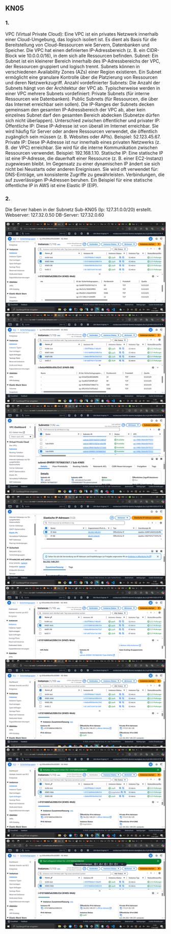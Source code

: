 ## KN05

### 1.
VPC (Virtual Private Cloud):
Eine VPC ist ein privates Netzwerk innerhalb einer Cloud-Umgebung, das logisch isoliert ist. Es dient als Basis für die Bereitstellung von Cloud-Ressourcen wie Servern, Datenbanken und Speicher. Die VPC hat einen definierten IP-Adressbereich (z. B. ein CIDR-Block wie 10.0.0.0/16), in dem sich alle Ressourcen befinden. Subnet:
Ein Subnet ist ein kleinerer Bereich innerhalb des IP-Adressbereichs der VPC, der Ressourcen gruppiert und logisch trennt. Subnets können in verschiedenen Availability Zones (AZs) einer Region existieren. Ein Subnet ermöglicht eine granulare Kontrolle über die Platzierung von Ressourcen und deren Netzwerkzugriff. Anzahl vordefinierter Subnets: Die Anzahl der Subnets hängt von der Architektur der VPC ab. Typischerweise werden in einer VPC mehrere Subnets vordefiniert:
Private Subnets (für interne Ressourcen wie Datenbanken). Public Subnets (für Ressourcen, die über das Internet erreichbar sein sollen). Die IP-Ranges der Subnets decken gemeinsam den gesamten IP-Adressbereich der VPC ab, aber kein einzelnes Subnet darf den gesamten Bereich abdecken (Subnetze dürfen sich nicht überlappen).
Unterschied zwischen öffentlicher und privater IP:
Öffentliche IP:
Diese IP-Adresse ist von überall im Internet erreichbar. Sie wird häufig für Server oder andere Ressourcen verwendet, die öffentlich zugänglich sein müssen (z. B. Websites oder APIs). Beispiel: 52.123.45.67.
Private IP:
Diese IP-Adresse ist nur innerhalb eines privaten Netzwerks (z. B. der VPC) erreichbar. Sie wird für die interne Kommunikation zwischen Ressourcen verwendet. Beispiel: 192.168.1.10. Statische IP: Eine statische IP ist eine IP-Adresse, die dauerhaft einer Ressource (z. B. einer EC2-Instanz) zugewiesen bleibt. Im Gegensatz zu einer dynamischen IP ändert sie sich nicht bei Neustarts oder anderen Ereignissen. Sie wird oft verwendet für:
DNS-Einträge, um konsistente Zugriffe zu gewährleisten. Verbindungen, die auf zuverlässigen IP-Adressen beruhen. Ein Beispiel für eine statische öffentliche IP in AWS ist eine Elastic IP (EIP).

### 2. 
Die Server haben in der Subnetz Sub-KN05 (Ip: 127.31.0.0/20) erstellt.
Webserver: 127.32.0.50
DB-Server: 127.32.0.60

![](1.PNG)
![](2.PNG)
![](3.PNG)
![](4.PNG)
![](5.PNG)
![](6.PNG)
![](7.PNG)
![](8.PNG)
